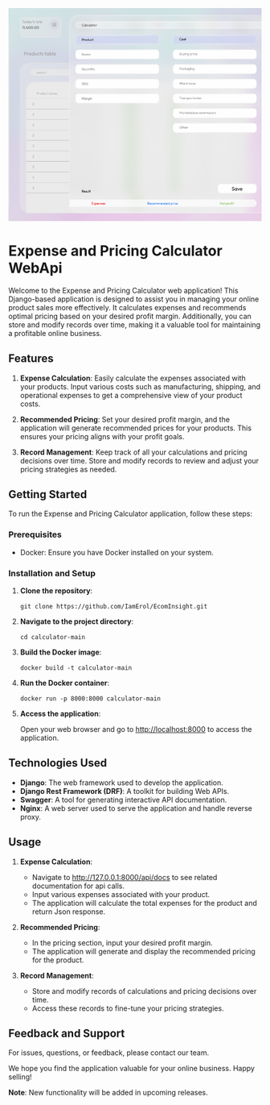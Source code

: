 ![Alt text](https://github.com/IamErol/EcomInsight/blob/master/EcomInsight/images/Screenshot_171.png)
# Expense and Pricing Calculator WebApi

Welcome to the Expense and Pricing Calculator web application! This Django-based application is designed to assist you in managing your online product sales more effectively. It calculates expenses and recommends optimal pricing based on your desired profit margin. Additionally, you can store and modify records over time, making it a valuable tool for maintaining a profitable online business.

## Features

1. **Expense Calculation**: Easily calculate the expenses associated with your products. Input various costs such as manufacturing, shipping, and operational expenses to get a comprehensive view of your product costs.

2. **Recommended Pricing**: Set your desired profit margin, and the application will generate recommended prices for your products. This ensures your pricing aligns with your profit goals.

3. **Record Management**: Keep track of all your calculations and pricing decisions over time. Store and modify records to review and adjust your pricing strategies as needed.

## Getting Started

To run the Expense and Pricing Calculator application, follow these steps:

### Prerequisites

- Docker: Ensure you have Docker installed on your system.

### Installation and Setup

1. **Clone the repository**:

   ```
   git clone https://github.com/IamErol/EcomInsight.git
   ```

2. **Navigate to the project directory**:

   ```
   cd calculator-main
   ```

3. **Build the Docker image**:

   ```
   docker build -t calculator-main
   ```

4. **Run the Docker container**:

   ```
   docker run -p 8000:8000 calculator-main
   ```

5. **Access the application**:

   Open your web browser and go to [http://localhost:8000](http://localhost:8000) to access the application.

## Technologies Used

- **Django**: The web framework used to develop the application.
- **Django Rest Framework (DRF)**: A toolkit for building Web APIs.
- **Swagger**: A tool for generating interactive API documentation.
- **Nginx**: A web server used to serve the application and handle reverse proxy.

## Usage

1. **Expense Calculation**:
   - Navigate to http://127.0.0.1:8000/api/docs to see related documentation for api calls.
   - Input various expenses associated with your product.
   - The application will calculate the total expenses for the product and return Json response.

2. **Recommended Pricing**:
   - In the pricing section, input your desired profit margin.
   - The application will generate and display the recommended pricing for the product.

3. **Record Management**:
   - Store and modify records of calculations and pricing decisions over time.
   - Access these records to fine-tune your pricing strategies.

## Feedback and Support

For issues, questions, or feedback, please contact our team.

We hope you find the application valuable for your online business. Happy selling!

**Note**: New functionality will be added in upcoming releases.
